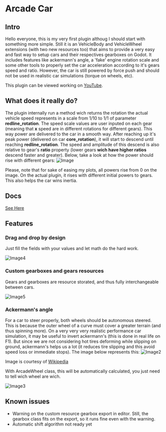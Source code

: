 # Arcade Car

## Intro
Hello everyone, this is my very first plugin althoug I should start with something more simple. Still it is an VehicleBody and VehicleWheel extensions (with two new resources too) that aims to provide a very easy and fast way to setup cars and their respectives gearboxes on Godot. It includes features like ackermann's angle, a 'fake' engine rotation scale and some other tools to properly set the car acceleration according to it's gears speed and ratio. However, the car is still powered by force push and should not be used in realistic car simulations (torque on wheels, etc).

This plugin can be viewed working on [YouTube](https://www.youtube.com/watch?v=w73LRuFZ2zg).

## What does it really do?
The plugin internally run a method wich returns the rotation the actual vehicle speed represents in a scale from 1/10 to 1/1 of parameter **redline_rotation**. The speed scale values are user inputed on each gear (meaning that **x** speed are in different rotations for different gears). This way power are delivered to the car in a smooth way. After reaching up it's peak power (delivered on car **core_rotation**), it will start to descend until reaching **redline_rotation**. The speed and amplitude of this descend is also relative to gear's **ratio** property (lower gears **wich have higher ratios** descend faster and greater).
Below, take a look at how the power should rise with different gears:
![Image](https://github.com/iuripugliero/godot_arcade_car/blob/main/power_graphs.png)

Please, note that for sake of easing my plots, all powers rise from 0 on the image. On the actual plugin, it rises with different initial powers to gears. This also helps the car wins inertia.

## Docs
[See Here](https://github.com/iuripugliero/godot_arcade_car/blob/main/DOC.md)

## Features

### Drag and drop by design
Just fill the fields with your values and let math do the hard work.

![Image4](https://github.com/iuripugliero/godot_arcade_car/blob/main/drag_drop.png)

### Custom gearboxes and gears resources
Gears and gearboxes are resource storated, and thus fully interchangeable between cars.

![Image5](https://github.com/iuripugliero/godot_arcade_car/blob/main/resources.png)


### Ackermann's angle
For a car to steer properly, both wheels should be autonomous steered. This is because the outer wheel of a curve must cover a greater terrain (and thus spinning more). On a very very very realistic performance car simulation, it may be useful to invert ackermann's (this is done in real life on F1). But since we are not considering hot tires deforming while slipping on ground, ackermann's helps us a lot (it reduces tire slipping and this avoid speed loss or immediate stops). The image below represents this:
![Image2](https://github.com/iuripugliero/godot_arcade_car/blob/main/ackermanns.png)

Image is courtesy of [Wikipedia](https://en.wikipedia.org/wiki/Ackermann_steering_geometry)

With ArcadeWheel class, this will be automatically calculated, you just need to tell wich wheel are wich.

![Image3](https://github.com/iuripugliero/godot_arcade_car/blob/main/arcade_wheel.png)

## Known issues
- Warning on the custom resource gearbox export in editor. Still, the gearbox class fits on the export, so it runs fine even with the warning.
- Automatic shift algorithm not ready yet
